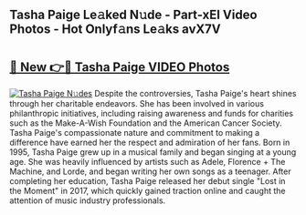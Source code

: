 ## Tasha Paige Le𝚊ked N𝚞de - Part-xEI Video Photos - Hot Onlyf𝚊ns Le𝚊ks avX7V

# <h2><a href="http://ab90565.deff.icu/?id=Tasha+Paige">🔗 New 👉🔴 Tasha Paige VIDEO Photos</a></h2>

[![Tasha Paige N𝚞des](https://i.imgur.com/rIISA9y.gif)](http://ab90565.deff.icu/?id=Tasha+Paige)
Despite the controversies, Tasha Paige's heart shines through her charitable endeavors. She has been involved in various philanthropic initiatives, including raising awareness and funds for charities such as the Make-A-Wish Foundation and the American Cancer Society. Tasha Paige's compassionate nature and commitment to making a difference have earned her the respect and admiration of her fans. Born in 1995, Tasha Paige grew up in a musical family and began singing at a young age. She was heavily influenced by artists such as Adele, Florence + The Machine, and Lorde, and began writing her own songs as a teenager. After completing her education, Tasha Paige released her debut single "Lost in the Moment" in 2017, which quickly gained traction online and caught the attention of music industry professionals.
